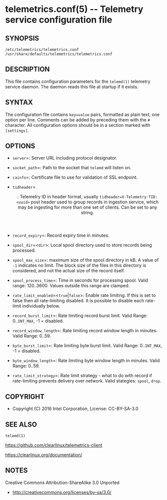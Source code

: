 telemetrics.conf(5) -- Telemetry service configuration file
===========================================================

## SYNOPSIS

```
/etc/telemetrics/telemetrics.conf
/usr/share/defaults/telemetrics/telemetrics.conf
```

## DESCRIPTION

This file contains configuration parameters for the `telemd(1)` telemetry
service daemon. The daemon reads this file at startup if it exists.

## SYNTAX

The configuration file contains `key=value` pairs, formatted as plain
text, one option per line. Comments can be added by preceding them with the
`#` character. All configuration options should be in a section marked
with `[settings]`.

## OPTIONS

 * `server`=<url>:
   Server URL including protocol designator.

 * `socket_path`=<path>:
   Path to the socket that `telemd` will listen on.

 * `cainfo`=<path>:
  Certificate file to use for validation of SSL endpoint.

 * `tidheader`=<header>:
  Telemetry ID in header format, usually
    `tidheader=X-Telemetry-TID:<uuid>`
  post header used to group records in ingestion service, which may be
  ingesting for more than one set of clients. Can be set to any string.

 * `record_expiry`=<minutes>:
  Record expiry time in minutes.

 * `spool_dir`=<`dir`>:
  Local spool directory used to store records being processed.

 * `spool_max_size`=<kB>:
  maximum size of the spool directory in kB. A value of `-1` indicates
  no limit. The block size of the files in this directory is considered,
  and not the actual size of the record itself.

 * `spool_process_time`=<seconds>:
  Time in seconds for processing spool. Valid range: 120..3600. Values
  outside this range are clamped.

 * `rate_limit_enabled`=<`true`|`false`>:
  Enable rate limiting. If this is set to false then all rate-limiting
  disabled. It is possible to disable each rate-limit individually below.

 * `record_burst_limit`=<limit>:
  Rate limiting record burst limit. Valid Range:  0..`INT_MAX`, -1 = disabled.

 * `record_window_length`=<minutes>:
  Rate limiting record window length in minutes. Valid Range: 0..59.

 * `byte_burst_limit`=<limit>:
  Rate limiting byte burst limit. Valid Range:  0..`INT_MAX`, -1 = disabled.

 * `byte_window_length`=<minutes>:
  Rate limiting byte window length in minutes. Valid Range: 0..59.

 * `rate_limit_strategy`=<strategy>:
  Rate limit strategy - what to do with record if rate-limiting prevents
  delivery over network. Valid stategies: `spool`, `drop`.


## COPYRIGHT

 * Copyright (C) 2016 Intel Corporation, License: CC-BY-SA-3.0

## SEE ALSO

`telemd(1)`

https://github.com/clearlinux/telemetrics-client

https://clearlinux.org/documentation/

## NOTES

Creative Commons Attribution-ShareAlike 3.0 Unported

 * http://creativecommons.org/licenses/by-sa/3.0/
